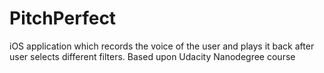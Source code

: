 # PitchPerfect
iOS application which records the voice of the user and plays it back after user selects different filters.
Based upon Udacity Nanodegree course

